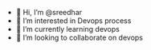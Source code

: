 - 👋 Hi, I’m @sreedhar
- 👀 I’m interested in Devops process
- 🌱 I’m currently learning devops 
- 💞️ I’m looking to collaborate on devops

<!---
sreedharm07/sreedharm07 is a ✨ special ✨ repository because its `README.md` (this file) appears on your GitHub profile.
You can click the Preview link to take a look at your changes.
--->
